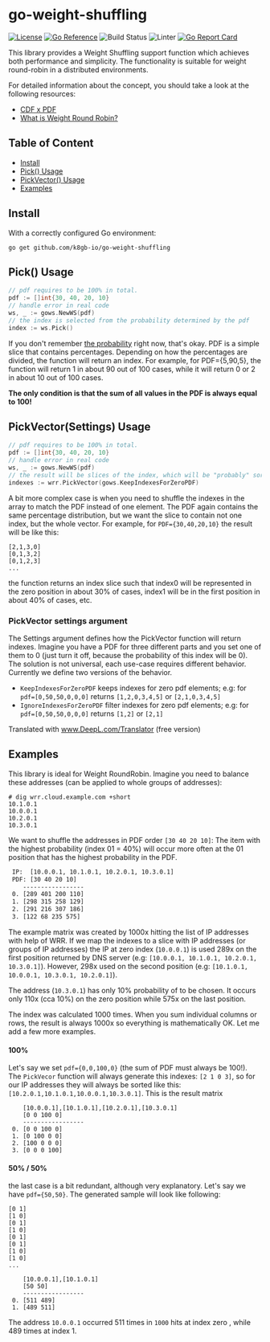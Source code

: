 # go-weight-shuffling
[![License](http://img.shields.io/:license-apache-blue.svg)](http://www.apache.org/licenses/LICENSE-2.0.html)
[![Go Reference](https://pkg.go.dev/badge/github.com/k8gb-io/go-weight-shuffling.svg)](https://pkg.go.dev/github.com/k8gb-io/go-weight-shuffling?branch=main)
![Build Status](https://github.com/k8gb-io/go-weight-shuffling/actions/workflows/test.yaml/badge.svg?branch=main)
![Linter](https://github.com/k8gb-io/go-weight-shuffling/actions/workflows/lint.yaml/badge.svg?branch=main)
[![Go Report Card](https://goreportcard.com/badge/github.com/k8gb-io/go-weight-shuffling)](https://goreportcard.com/report/github.com/k8gb-io/go-weight-shuffling?branch=main)


This library provides a Weight Shuffling support function which achieves both performance and simplicity. The functionality
is suitable for weight round-robin in a distributed environments.

For detailed information about the concept, you should take a look at the following resources:
- [CDF x PDF](https://www.statology.org/cdf-vs-pdf/)
- [What is Weight Round Robin?](https://www.educative.io/edpresso/what-is-the-weighted-round-robin-load-balancing-technique)

## Table of Content
- [Install](#install)
- [Pick() Usage](#pick-usage)
- [PickVector() Usage](#pickvector-usage)
- [Examples](#examples)

## Install
With a correctly configured Go environment:
```
go get github.com/k8gb-io/go-weight-shuffling
```

## Pick() Usage

```go
// pdf requires to be 100% in total.  
pdf := []int{30, 40, 20, 10}
// handle error in real code
ws, _ := gows.NewWS(pdf)
// the index is selected from the probability determined by the pdf 
index := ws.Pick()
```
If you don't remember [the probability](https://www.statology.org/cdf-vs-pdf/) right now, that's okay.
PDF is a simple slice that contains percentages. Depending on how the percentages are divided, the function will
return an index. For example, for PDF={5,90,5}, the function will return 1 in about 90 out of 100 cases,
while it will return 0 or 2 in about 10 out of 100 cases.

**The only condition is that the sum of all values in the PDF is always equal to 100!**

## PickVector(Settings) Usage

```go
// pdf requires to be 100% in total.  
pdf := []int{30, 40, 20, 10}
// handle error in real code
ws, _ := gows.NewWS(pdf)
// the result will be slices of the index, which will be "probably" sorted by probability
indexes := wrr.PickVector(gows.KeepIndexesForZeroPDF)
```

A bit more complex case is when you need to shuffle the indexes in the array to match the PDF instead of one element.
The PDF again contains the same percentage distribution, but we want the slice to contain not one index, but the whole
vector. For example, for `PDF={30,40,20,10}` the result will be like this:

```
[2,1,3,0]
[0,1,3,2]
[0,1,2,3]
...
```
the function returns an index slice such that index0 will be represented in the zero position in about 30% of cases,
index1 will be in the first position in about 40% of cases, etc.

### PickVector settings argument
The Settings argument defines how the PickVector function will return indexes. Imagine you have 
a PDF for three different parts and you set one of them to 0 (just turn it off, because the 
probability of this index will be 0). The solution is not universal, each use-case requires 
different behavior. Currently we define two versions of the behavior.

- `KeepIndexesForZeroPDF` keeps indexes for zero pdf elements; e.g: for `pdf=[0,50,50,0,0,0]` returns `[1,2,0,3,4,5]` or `[2,1,0,3,4,5]`
- `IgnoreIndexesForZeroPDF` filter indexes for zero pdf elements; e.g: for `pdf=[0,50,50,0,0,0]` returns `[1,2]` or `[2,1]`

Translated with www.DeepL.com/Translator (free version)

## Examples
This library is ideal for Weight RoundRobin. Imagine you need to balance these addresses (can be applied to whole groups
of addresses):
```shell
# dig wrr.cloud.example.com +short
10.1.0.1
10.0.0.1
10.2.0.1
10.3.0.1
```

We want to shuffle the addresses in PDF order `[30 40 20 10]`: The item with the highest probability (index 01 = 40%) will
occur more often at the 01 position that has the highest probability in the PDF.

```txt
 IP:  [10.0.0.1, 10.1.0.1, 10.2.0.1, 10.3.0.1]
 PDF: [30 40 20 10]
    -----------------
 0. [289 401 200 110] 
 1. [298 315 258 129] 
 2. [291 216 307 186] 
 3. [122 68 235 575] 
```

The example matrix was created by 1000x hitting the list of IP addresses with help of WRR.
If we map the indexes to a slice with IP addresses (or groups of IP addresses) the IP at
zero index (`10.0.0.1`) is used 289x on the first position returned by DNS server (e.g: `[10.0.0.1, 10.1.0.1, 10.2.0.1, 10.3.0.1]`).
However, 298x used on the second position (e.g: `[10.1.0.1, 10.0.0.1, 10.3.0.1, 10.2.0.1]`).

The address (`10.3.0.1`) has only 10% probability of to be chosen. It occurs only 110x (cca 10%) on the zero position
while 575x on the last position.

The index was calculated 1000 times. When you sum individual columns or rows, the result is always 1000x so everything
is  mathematically OK. Let me add a few more examples.

#### 100%
Let's say we set `pdf={0,0,100,0}` (the sum of PDF must always be 100!).
The `PickVecor` function will always generate this indexes: `[2 1 0 3]`, so for our IP addresses they will always be
sorted like this: `[10.2.0.1,10.1.0.1,10.0.0.1,10.3.0.1]`.  This is the result matrix
```
    [10.0.0.1],[10.1.0.1],[10.2.0.1],[10.3.0.1]
    [0 0 100 0]
    -----------------
 0. [0 0 100 0] 
 1. [0 100 0 0] 
 2. [100 0 0 0] 
 3. [0 0 0 100] 
```

#### 50% / 50%
the last case is a bit redundant, although very explanatory. Let's say we have `pdf={50,50}`.
The generated sample will look like following:
```
[0 1]
[1 0]
[0 1]
[1 0]
[0 1]
[0 1]
[1 0]
[1 0]
...

    [10.0.0.1],[10.1.0.1]
    [50 50]
    -----------------
 0. [511 489] 
 1. [489 511] 
```
The address `10.0.0.1` occurred 511 times in `1000` hits at index zero , while 489 times at index 1.